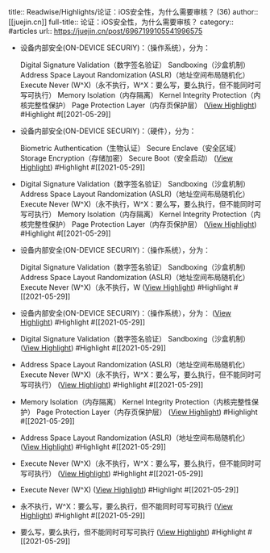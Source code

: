 title:: Readwise/Highlights/论证：iOS安全性，为什么需要审核？ (36)
author:: [[juejin.cn]]
full-title:: 论证：iOS安全性，为什么需要审核？
category:: #articles
url:: https://juejin.cn/post/6967199105541996575

- 设备内部安全(ON-DEVICE SECURIY)：（操作系统），分为：
  
  Digital Signature Validation（数字签名验证）
  Sandboxing（沙盒机制）
  Address Space Layout Randomization (ASLR)（地址空间布局随机化）
  Execute Never (W^X)（永不执行，W^X：要么写，要么执行，但不能同时可写可执行）
  Memory Isolation（内存隔离）
  Kernel Integrity Protection（内核完整性保护）
  Page Protection Layer（内存页保护层） ([View Highlight](https://instapaper.com/read/1415781207/16524892)) #Highlight #[[2021-05-29]]
- 设备内部安全(ON-DEVICE SECURIY)：（硬件），分为：
  
  Biometric Authentication（生物认证）
  Secure Enclave（安全区域）
  Storage Encryption（存储加密）
  Secure Boot（安全启动） ([View Highlight](https://instapaper.com/read/1415781207/16524893)) #Highlight #[[2021-05-29]]
- Digital Signature Validation（数字签名验证）
  Sandboxing（沙盒机制）
  Address Space Layout Randomization (ASLR)（地址空间布局随机化）
  Execute Never (W^X)（永不执行，W^X：要么写，要么执行，但不能同时可写可执行）
  Memory Isolation（内存隔离）
  Kernel Integrity Protection（内核完整性保护）
  Page Protection Layer（内存页保护层） ([View Highlight](https://instapaper.com/read/1415781207/16524897)) #Highlight #[[2021-05-29]]
- 设备内部安全(ON-DEVICE SECURIY)：（操作系统），分为：
  
  Digital Signature Validation（数字签名验证）
  Sandboxing（沙盒机制）
  Address Space Layout Randomization (ASLR)（地址空间布局随机化）
  Execute Never (W^X)（永不执行，W ([View Highlight](https://instapaper.com/read/1415781207/16524899)) #Highlight #[[2021-05-29]]
- 设备内部安全(ON-DEVICE SECURIY)：（操作系统），分为： ([View Highlight](https://instapaper.com/read/1415781207/16524904)) #Highlight #[[2021-05-29]]
- Digital Signature Validation（数字签名验证）
  Sandboxing（沙盒机制） ([View Highlight](https://instapaper.com/read/1415781207/16524906)) #Highlight #[[2021-05-29]]
- Address Space Layout Randomization (ASLR)（地址空间布局随机化）
  Execute Never (W^X)（永不执行，W^X：要么写，要么执行，但不能同时可写可执行） ([View Highlight](https://instapaper.com/read/1415781207/16524908)) #Highlight #[[2021-05-29]]
- Memory Isolation（内存隔离）
  Kernel Integrity Protection（内核完整性保护）
  Page Protection Layer（内存页保护层） ([View Highlight](https://instapaper.com/read/1415781207/16524909)) #Highlight #[[2021-05-29]]
- Address Space Layout Randomization (ASLR)（地址空间布局随机化） ([View Highlight](https://instapaper.com/read/1415781207/16524910)) #Highlight #[[2021-05-29]]
- Execute Never (W^X)（永不执行，W^X：要么写，要么执行，但不能同时可写可执行） ([View Highlight](https://instapaper.com/read/1415781207/16524913)) #Highlight #[[2021-05-29]]
- Execute Never (W^X) ([View Highlight](https://instapaper.com/read/1415781207/16524914)) #Highlight #[[2021-05-29]]
- 永不执行，W^X：要么写，要么执行，但不能同时可写可执行 ([View Highlight](https://instapaper.com/read/1415781207/16524915)) #Highlight #[[2021-05-29]]
- 要么写，要么执行，但不能同时可写可执行 ([View Highlight](https://instapaper.com/read/1415781207/16524917)) #Highlight #[[2021-05-29]]